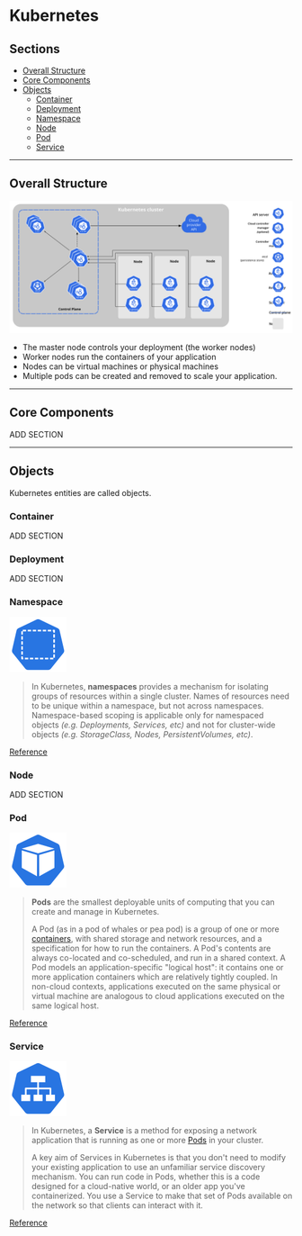 # Kubernetes

## Sections

-  [Overall Structure](#overall-structure)
-  [Core Components](#core-components)
-  [Objects](#objects)
   -  [Container](#container)
   -  [Deployment](#deployment)
   -  [Namespace](#namespace)
   -  [Node](#node)
   -  [Pod](#pod)
   -  [Service](#service)

---

## Overall Structure

![overall structure](./assets/components.svg)

-  The master node controls your deployment (the worker nodes)
-  Worker nodes run the containers of your application
-  Nodes can be virtual machines or physical machines
-  Multiple pods can be created and removed to scale your application.

---

## Core Components

ADD SECTION

---

## Objects

Kubernetes entities are called objects.

### Container

ADD SECTION

### Deployment

ADD SECTION

### Namespace

![namespace](./assets/objects/namespace.svg)

> In Kubernetes, **namespaces** provides a mechanism for isolating groups of resources within a single cluster.
> Names of resources need to be unique within a namespace, but not across namespaces.
> Namespace-based scoping is applicable only for namespaced objects _(e.g. Deployments, Services, etc)_ and not for cluster-wide objects _(e.g. StorageClass, Nodes, PersistentVolumes, etc)_.

[Reference](https://kubernetes.io/docs/concepts/overview/working-with-objects/namespaces/)

### Node

ADD SECTION

### Pod

![namespace](./assets/objects/pod.svg)

> **Pods** are the smallest deployable units of computing that you can create and manage in Kubernetes.
>
> A Pod (as in a pod of whales or pea pod) is a group of one or more [containers](#container), with shared storage and network resources, and a specification for how to run the containers.
> A Pod's contents are always co-located and co-scheduled, and run in a shared context.
> A Pod models an application-specific "logical host": it contains one or more application containers which are relatively tightly coupled.
> In non-cloud contexts, applications executed on the same physical or virtual machine are analogous to cloud applications executed on the same logical host.

[Reference](https://kubernetes.io/docs/concepts/workloads/pods/)

### Service

![service](./assets/objects/service.svg)

> In Kubernetes, a **Service** is a method for exposing a network application that is running as one or more [Pods](#pod) in your cluster.
>
> A key aim of Services in Kubernetes is that you don't need to modify your existing application to use an unfamiliar service discovery mechanism.
> You can run code in Pods, whether this is a code designed for a cloud-native world, or an older app you've containerized.
> You use a Service to make that set of Pods available on the network so that clients can interact with it.

[Reference](https://kubernetes.io/docs/concepts/services-networking/service/)
